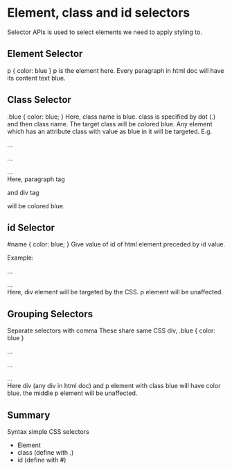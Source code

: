 # Element, class and id selectors

Selector APIs is used to select elements we need to apply 
styling to.

## Element Selector
p {
    color: blue
}
p is the element here.
Every paragraph in html doc will have its content text blue.

## Class Selector
.blue {
    color: blue;
}
Here, class name is blue. 
class is specified by dot (.) and then class name.
The target class will be colored blue.
Any element which has an attribute class with value as 
blue in it will be targeted.
E.g.
<p class="blue">...</p>
<p>...</p>
<div class="blue">...</div>
Here, paragraph tag <p> and div tag <div> will be colored blue.


## id Selector
#name {
 color: blue;
}
Give value of id of html element preceded by id value.

Example:
<p>...</p>
<div id="name">...</div>
Here, div element will be targeted by the CSS.
p element will be unaffected.


## Grouping Selectors
Separate selectors with comma
These share same CSS
div, .blue {
    color: blue
}

<p class="blue">...</p>
<p>...</p>
<div>...</div>
Here div (any div in html doc) and p element with class blue will have 
color blue. the middle p element will be unaffected.


## Summary
Syntax simple CSS selectors
- Element
- class (define with .)
- id (define with #)

